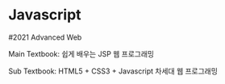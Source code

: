 # Javascript

#2021 Advanced Web

Main Textbook: 쉽게 배우는 JSP 웹 프로그래밍

Sub Textbook: HTML5 + CSS3 + Javascript 차세대 웹 프로그래밍
